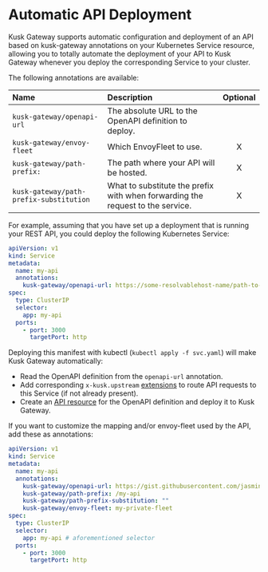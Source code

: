 # Automatic API Deployment

Kusk Gateway supports automatic configuration and deployment of an API based on kusk-gateway annotations on 
your Kubernetes Service resource, allowing you to totally automate the deployment of your API to Kusk Gateway whenever
you deploy the corresponding Service to your cluster.

The following annotations are available:

| Name                                    | Description                                                                   | Optional |
|:----------------------------------------|:------------------------------------------------------------------------------|:--------:|
| `kusk-gateway/openapi-url`              | The absolute URL to the OpenAPI definition to deploy.                          |          |
| `kusk-gateway/envoy-fleet`              | Which EnvoyFleet to use.                                                       |    X     |
| `kusk-gateway/path-prefix:`             | The path where your API will be hosted.                                         |    X     |
| `kusk-gateway/path-prefix-substitution` | What to substitute the prefix with when forwarding the request to the service. |    X     |

For example, assuming that you have set up a deployment that is running your REST API, you could deploy 
the following Kubernetes Service: 

```yaml
apiVersion: v1
kind: Service
metadata:
  name: my-api
  annotations:
    kusk-gateway/openapi-url: https://some-resolvablehost-name/path-to-openapi.yaml
spec:
  type: ClusterIP
  selector:
    app: my-api 
  ports:
    - port: 3000
      targetPort: http
```

Deploying this manifest with kubectl (`kubectl apply -f svc.yaml`) will make Kusk Gateway automatically: 

- Read the OpenAPI definition from the `openapi-url` annotation.
- Add corresponding `x-kusk.upstream` [extensions](../../reference/extension/#upstream) to route API requests to this Service (if not already present).
- Create an [API resource](../customresources/api.md) for the OpenAPI definition and deploy it to Kusk Gateway.

If you want to customize the mapping and/or envoy-fleet used by the API, add these as annotations:

```yaml
apiVersion: v1
kind: Service
metadata:
  name: my-api
  annotations:
    kusk-gateway/openapi-url: https://gist.githubusercontent.com/jasmingacic/082849b29d0e06e5f018a66f4cd49ec3/raw/e91c94cc82e7591031399e0d8c563d28a62de460/openapi.yaml
    kusk-gateway/path-prefix: /my-api
    kusk-gateway/path-prefix-substitution: ""
    kusk-gateway/envoy-fleet: my-private-fleet
spec:
  type: ClusterIP
  selector:
    app: my-api # aforementioned selector
  ports:
    - port: 3000
      targetPort: http
```

